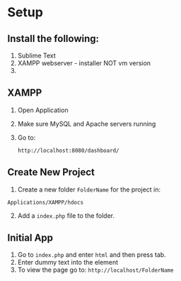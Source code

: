 # Setup

## Install the following:

1. Sublime Text
2. XAMPP webserver - installer NOT vm version
3.  


## XAMPP
1. Open Application
2. Make sure MySQL and Apache servers running
3. Go to:

	```
	http://localhost:8080/dashboard/
	```

## Create New Project
1. Create a new folder `FolderName` for the project in:

`Applications/XAMPP/hdocs`

2. Add a `index.php` file to the folder.

## Initial App
1. Go to `index.php` and enter `html` and then press tab.
2. Enter dummy text into the <Body> element 
3. To view the page go to: `http://localhost/FolderName`